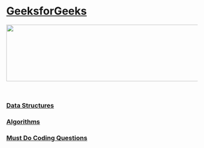 # [GeeksforGeeks](https://practice.geeksforgeeks.org/topic-tags)
<p align="center">
    <img width="1000" height="150" src="https://github.com/AkashSingh3031/The-Complete-FAANG-Preparation/blob/master/images/GFG-1.png">
</p><br>

### [Data Structures](https://practice.geeksforgeeks.org/home)

### [Algorithms](https://practice.geeksforgeeks.org/home)

### [Must Do Coding Questions](https://www.geeksforgeeks.org/must-do-coding-questions-for-product-based-companies/?ref=leftbar-rightbar#Math)
